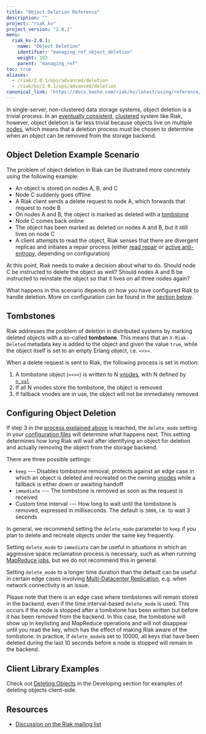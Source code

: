 ```yaml
---
title: "Object Deletion Reference"
description: ""
project: "riak_kv"
project_version: "2.0.1"
menu:
  riak_kv-2.0.1:
    name: "Object Deletion"
    identifier: "managing_ref_object_deletion"
    weight: 103
    parent: "managing_ref"
toc: true
aliases:
  - /riak/2.0.1/ops/advanced/deletion
  - /riak/kv/2.0.1/ops/advanced/deletion
canonical_link: "https://docs.basho.com/riak/kv/latest/using/reference/object-deletion"
---
```


[concept clusters]: ../../../learn/concepts/clusters
[glossary vnode]: ../../../learn/glossary/#vnode
[usage delete objects]: ../../../developing/usage/deleting-objects

In single-server, non-clustered data storage systems, object deletion
is a trivial process. In an [eventually consistent](../../../learn/concepts/eventual-consistency), [clustered][concept clusters] system like Riak, however,
object deletion is far less trivial because objects live on multiple
[nodes](../../../learn/glossary/#nodes), which means that a deletion process must be chosen to determine when an object can be removed from the storage backend.

## Object Deletion Example Scenario

The problem of object deletion in Riak can be illustrated more
concretely using the following example:

* An object is stored on nodes A, B, and C
* Node C suddenly goes offline
* A Riak client sends a delete request to node A, which forwards that
  request to node B
* On nodes A and B, the object is marked as deleted with a
  [tombstone](#tombstones)
* Node C comes back online
* The object has been marked as deleted on nodes A and B, but it still
  lives on node C
* A client attempts to read the object, Riak senses that there are
  divergent replicas and initiates a repair process (either [read repair](../../../learn/concepts/active-anti-entropy/#read-repair) or [active anti-entropy](../../../learn/concepts/active-anti-entropy/),
  depending on configuration)

At this point, Riak needs to make a decision about what to do. Should
node C be instructed to delete the object as well? Should nodes A and B
be instructed to reinstate the object so that it lives on all three
nodes again?

What happens in this scenario depends on how you have configured Riak to
handle deletion. More on configuration can be found in the
[section below](#configuring-object-deletion).

## Tombstones

Riak addresses the problem of deletion in distributed systems by marking
deleted objects with a so-called **tombstone**. This means that an
`X-Riak-Deleted` metadata key is added to the object and given the value 
`true`, while the object itself is set to an empty Erlang object,
i.e. `<<>>`.

When a delete request is sent to Riak, the following process is set in
motion:

1. A tombstone object (`<<>>`) is written to N [vnodes][glossary vnode], with N
   defined by [`n_val`](../../../developing/app-guide/replication-properties#n-value-and-replication)
2. If all N vnodes store the tombstone, the object is removed
3. If fallback vnodes are in use, the object will not be immediately
   removed

## Configuring Object Deletion

If step 3 in the [process explained above](#tombstones) is reached, the `delete_mode` setting in your [configuration files](../../../configuring/reference/#advanced-configuration) will determine what happens next. This
setting determines how long Riak will wait after identifying an object
for deletion and actually removing the object from the storage backend.

There are three possible settings:

* `keep` --- Disables tombstone removal; protects against an edge case
  in which an object is deleted and recreated on the owning
  [vnodes][glossary vnode] while a fallback is either down or awaiting handoff
* `immediate` --- The tombstone is removed as soon as the request is
  received
* Custom time interval --- How long to wait until the tombstone is
  removed, expressed in milliseconds. The default is `3000`, i.e. to
  wait 3 seconds

In general, we recommend setting the `delete_mode` parameter to `keep`
if you plan to delete and recreate objects under the same key
frequently.

Setting `delete_mode` to `immediate` can be useful in situations in
which an aggressive space reclamation process is necessary, such as
when running [MapReduce jobs](../../../developing/usage/mapreduce/), but we do not recommend
this in general.

Setting `delete_mode` to a longer time duration than the default can be
useful in certain edge cases involving [Multi-Datacenter Replication](../../cluster-operations/v3-multi-datacenter), e.g. when
network connectivity is an issue.

Please note that there is an edge case where tombstones will remain
stored in the backend, even if the time interval-based `delete_mode` is
used. This occurs if the node is stopped after a tombstone has been
written but before it has been removed from the backend. In this case,
the tombstone will show up in keylisting and MapReduce operations and
will not disappear until you read the key, which has the effect of
making Riak aware of the tombstone. In practice, if `delete_mode`is set
to 10000, all keys that have been deleted during the last 10 seconds
before a node is stopped will remain in the backend.

## Client Library Examples

Check out [Deleting Objects][usage delete objects] in the Developing section for examples of deleting objects client-side.

## Resources

* [Discussion on the Riak mailing list](http://lists.basho.com/pipermail/riak-users_lists.basho.com/2011-October/006048.html)
